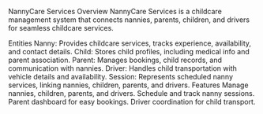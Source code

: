 NannyCare Services
Overview
NannyCare Services is a childcare management system that connects nannies, parents, children, and drivers for seamless childcare services.

Entities
Nanny: Provides childcare services, tracks experience, availability, and contact details.
Child: Stores child profiles, including medical info and parent association.
Parent: Manages bookings, child records, and communication with nannies.
Driver: Handles child transportation with vehicle details and availability.
Session: Represents scheduled nanny services, linking nannies, children, parents, and drivers.
Features
Manage nannies, children, parents, and drivers.
Schedule and track nanny sessions.
Parent dashboard for easy bookings.
Driver coordination for child transport.
